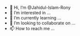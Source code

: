 - 👋 Hi, I’m @Jahidul-Islam-Rony
- 👀 I’m interested in ...
- 🌱 I’m currently learning ...
- 💞️ I’m looking to collaborate on ...
- 📫 How to reach me ...

<!---
Jahidul-Islam-Rony/Jahidul-Islam-Rony is a ✨ special ✨ repository because its `README.md` (this file) appears on your GitHub profile.
You can click the Preview link to take a look at your changes.
--->
